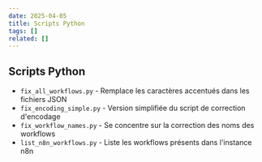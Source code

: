 ```yaml
---
date: 2025-04-05
title: Scripts Python
tags: []
related: []
---
```


## Scripts Python
- `fix_all_workflows.py` - Remplace les caractères accentués dans les fichiers JSON
- `fix_encoding_simple.py` - Version simplifiée du script de correction d'encodage
- `fix_workflow_names.py` - Se concentre sur la correction des noms des workflows
- `list_n8n_workflows.py` - Liste les workflows présents dans l'instance n8n

#
